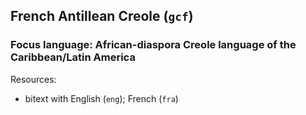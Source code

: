 ## French Antillean Creole (`gcf`)

### Focus language: African-diaspora Creole language of the Caribbean/Latin America

Resources:
 - bitext with English (`eng`); French (`fra`)